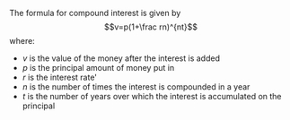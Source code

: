 The formula for compound interest is given by $$v=p(1+\frac rn)^{nt}$$where:
- $v$ is the value of the money after the interest is added
- $p$ is the principal amount of money put in
- $r$ is the interest rate'
- $n$ is the number of times the interest is compounded in a year
- $t$ is the number of years over which the interest is accumulated on the principal